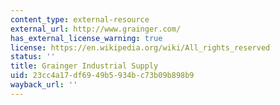 ```yaml
---
content_type: external-resource
external_url: http://www.grainger.com/
has_external_license_warning: true
license: https://en.wikipedia.org/wiki/All_rights_reserved
status: ''
title: Grainger Industrial Supply
uid: 23cc4a17-df69-49b5-934b-c73b09b898b9
wayback_url: ''
---
```

